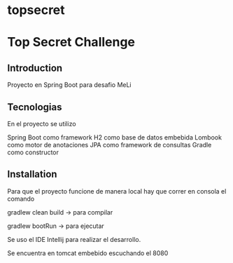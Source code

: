 # topsecret
# Top Secret Challenge

## Introduction

Proyecto en Spring Boot para desafio MeLi

## Tecnologias

En el proyecto se utilizo

Spring Boot como framework
H2 como base de datos embebida
Lombook como motor de anotaciones
JPA como framework de consultas
Gradle como constructor

## Installation

Para que el proyecto funcione de manera local hay que correr en consola el comando

gradlew clean build -> para compilar

gradlew bootRun -> para ejecutar

Se uso el IDE Intellij para realizar el desarrollo.

Se encuentra en tomcat embebido escuchando el 8080
